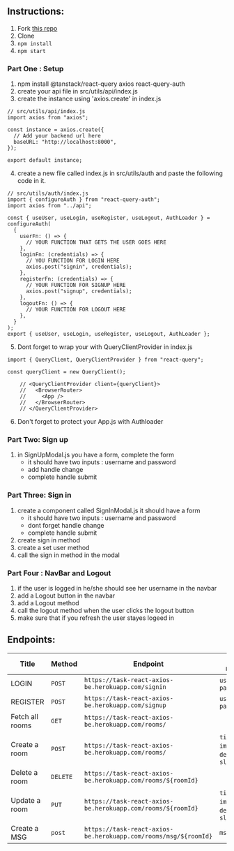 ## Instructions:

1. Fork [this repo](https://github.com/JoinCODED/Task-react-chatting-website-auth)
2. Clone
3. `npm install`
4. `npm start`

### Part One : Setup

1. npm install @tanstack/react-query axios react-query-auth
2. create your api file in src/utils/api/index.js
3. create the instance using 'axios.create' in index.js

```JS
// src/utils/api/index.js
import axios from "axios";

const instance = axios.create({
  // Add your backend url here
  baseURL: "http://localhost:8000",
});

export default instance;
```

4. create a new file called index.js in src/utils/auth and paste the following code in it.

```JS
// src/utils/auth/index.js
import { configureAuth } from "react-query-auth";
import axios from "../api";

const { useUser, useLogin, useRegister, useLogout, AuthLoader } = configureAuth(
  {
    userFn: () => {
      // YOUR FUNCTION THAT GETS THE USER GOES HERE
    },
    loginFn: (credentials) => {
      // YOU FUNCTION FOR LOGIN HERE
      axios.post("signin", credentials);
    },
    registerFn: (credentials) => {
      // YOUR FUNCTION FOR SIGNUP HERE
      axios.post("signup", credentials);
    },
    logoutFn: () => {
      // YOUR FUNCTION FOR LOGOUT HERE
    },
  }
);
export { useUser, useLogin, useRegister, useLogout, AuthLoader };
```

5. Dont forget to wrap your <App/> with QueryClientProvider in index.js

```JS
import { QueryClient, QueryClientProvider } from "react-query";

const queryClient = new QueryClient();

    // <QueryClientProvider client={queryClient}>
    //   <BrowserRouter>
    //     <App />
    //   </BrowserRouter>
    // </QueryClientProvider>
```

6. Don't forget to protect your App.js with Authloader

### Part Two: Sign up

1. in SignUpModal.js you have a form, complete the form
   - it should have two inputs : username and password
   - add handle change
   - complete handle submit

### Part Three: Sign in

1. create a component called SignInModal.js it should have a form
   - it should have two inputs : username and password
   - dont forget handle change
   - complete handle submit
2. create sign in method
3. create a set user method
4. call the sign in method in the modal

### Part Four : NavBar and Logout

1. if the user is logged in he/she should see her username in the navbar
2. add a Logout button in the navbar
3. add a Logout method
4. call the logout method when the user clicks the logout button
5. make sure that if you refresh the user stayes logeed in

## Endpoints:

| Title           | Method   | Endpoint                                                        | Data required                           |
| --------------- | -------- | --------------------------------------------------------------- | --------------------------------------- |
| LOGIN           | `POST`   | `https://task-react-axios-be.herokuapp.com/signin`              | `username`, `password`                  |
| REGISTER        | `POST`   | `https://task-react-axios-be.herokuapp.com/signup`              | `username`, `password`                  |
| Fetch all rooms | `GET`    | `https://task-react-axios-be.herokuapp.com/rooms/`              |                                         |
| Create a room   | `POST`   | `https://task-react-axios-be.herokuapp.com/rooms/`              | `title`, `image`, `description`, `slug` |
| Delete a room   | `DELETE` | `https://task-react-axios-be.herokuapp.com/rooms/${roomId}`     |                                         |
| Update a room   | `PUT`    | `https://task-react-axios-be.herokuapp.com/rooms/${roomId}`     | `title`, `image`, `description`, `slug` |
| Create a MSG    | `post`   | `https://task-react-axios-be.herokuapp.com/rooms/msg/${roomId}` | `msg`                                   |
